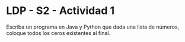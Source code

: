 # LDP - S2 - Actividad 1

Escriba un programa en Java y Python que dada una lista de números, coloque todos los ceros existentes al final.